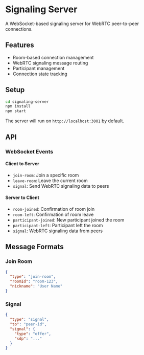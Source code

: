 # Signaling Server

A WebSocket-based signaling server for WebRTC peer-to-peer connections.

## Features

- Room-based connection management
- WebRTC signaling message routing
- Participant management
- Connection state tracking

## Setup

```bash
cd signaling-server
npm install
npm start
```

The server will run on `http://localhost:3001` by default.

## API

### WebSocket Events

#### Client to Server

- `join-room`: Join a specific room
- `leave-room`: Leave the current room
- `signal`: Send WebRTC signaling data to peers

#### Server to Client

- `room-joined`: Confirmation of room join
- `room-left`: Confirmation of room leave
- `participant-joined`: New participant joined the room
- `participant-left`: Participant left the room
- `signal`: WebRTC signaling data from peers

## Message Formats

### Join Room
```json
{
  "type": "join-room",
  "roomId": "room-123",
  "nickname": "User Name"
}
```

### Signal
```json
{
  "type": "signal",
  "to": "peer-id",
  "signal": {
    "type": "offer",
    "sdp": "..."
  }
}
```
